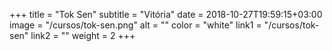 +++
title = "Tok Sen"
subtitle = "Vitória"
date = 2018-10-27T19:59:15+03:00
image = "/cursos/tok-sen.png"
alt = ""
color = "white"
link1 = "/cursos/tok-sen"
link2 = ""
weight = 2
+++
